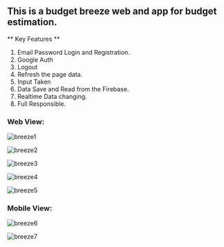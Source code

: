 ## This is a budget breeze web and app for budget estimation.

** Key Features ** 
1. Email Password Login and Registration.
2. Google Auth
3. Logout
4. Refresh the page data.
5. Input Taken
6. Data Save and Read from the Firebase.
7. Realtime Data changing.
8. Full Responsible.

### Web View:
![breeze1](https://github.com/shahriar00/Budget-Breeze/assets/70763173/6b1a8295-10bf-4335-8093-6ded36025f17)

![breeze2](https://github.com/shahriar00/Budget-Breeze/assets/70763173/ceb26026-1ef5-4faf-b1a2-c7fe1985f22e)

![breeze3](https://github.com/shahriar00/Budget-Breeze/assets/70763173/c24a70c4-d148-4330-932a-310ba480808a)

![breeze4](https://github.com/shahriar00/Budget-Breeze/assets/70763173/15eb26b2-767d-4b6b-9306-3fb61f866e6b)

![breeze5](https://github.com/shahriar00/Budget-Breeze/assets/70763173/ad2ee0eb-b3b2-44a4-84d3-fe643e6b602c)

### Mobile View:

![breeze6](https://github.com/shahriar00/Budget-Breeze/assets/70763173/69543e74-3298-4831-b2e5-d148e0320b3b)

![breeze7](https://github.com/shahriar00/Budget-Breeze/assets/70763173/342156d2-d5fd-4045-a3ed-78391b0bb994)



